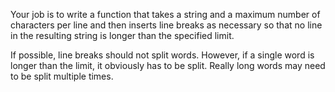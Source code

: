 Your job is to write a function that takes a string and a maximum number of characters per line and then inserts line breaks as necessary so that no line in the resulting string is longer than the specified limit.

If possible, line breaks should not split words. However, if a single word is longer than the limit, it obviously has to be split.
Really long words may need to be split multiple times.
